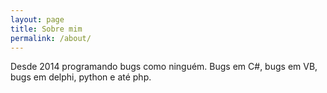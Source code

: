 ```yaml
---
layout: page
title: Sobre mim
permalink: /about/
---
```


Desde 2014 programando bugs como ninguém.
Bugs em C#, bugs em VB, bugs em delphi, python e até php.
